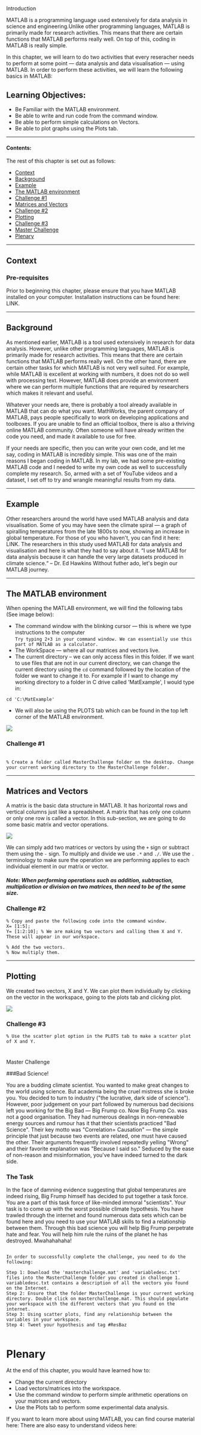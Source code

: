 #
Introduction

MATLAB is a programming language used extensively for data analysis in science and engineering.Unlike other programming languages, MATLAB is primarily made for research activities. This means that there are certain functions that MATLAB performs really well. On top of this, coding in MATLAB is really simple.

In this chapter, we will learn to do two activities that every reseracher needs to perform at some point — data analysis and data visualisation — using MATLAB. In order to perform these activities, we will learn the following basics in MATLAB:

## Learning Objectives:

- Be Familiar with the MATLAB environment.
- Be able to write and run code from the command window.
- Be able to perform simple calculations on Vectors.
- Be able to plot graphs using the Plots tab.

<hr> </hr>

<h4> Contents:</h4>

The rest of this chapter is set out as follows:
<p><ul>
<li> <a href="#context"> Context </li>
<li> <a href="#bg"> Background </li>
<li> <a href="#ex"> Example </li>
<li> <a href="#TheMAT"> The MATLAB environment </li>
<li> <a href="#Challenge1"> Challenge #1 </a> </li>
<li> <a href="#MatnVec"> Matrices and Vectors </li>
<li> <a href="#Challenge2"> Challenge #2 </a> </li>
<li> <a href="#plot"> Plotting </li>
<li> <a href="#Challenge3"> Challenge #3 </a> </li>
<li> <a href="#Mast"> Master Challenge</a> </li>
<li> <a href="#Plen"> Plenary </a> </li>
</ul></p>

<hr> </hr>

<h2 id="context"> Context </h2>

### Pre-requisites

Prior to beginning this chapter, please ensure that you have MATLAB installed on your computer. Installation instructions can be found here: LINK.

<hr></hr>

<h2 id="bg"> Background </h2>

As mentioned earlier, MATLAB is a tool used extensively in research for data analysis. However, unlike other programming languages, MATLAB is primarily made for research activities. This means that there are certain functions that MATLAB performs really well. On the other hand, there are certain other tasks for which MATLAB is not very well suited. For example, while MATLAB is excellent at working with numbers, it does not do so well with processing text. However, MATLAB does provide an environment where we can perform multiple functions that are required by researchers which makes it relevant and useful.

Whatever your needs are, there is probably a tool already available in MATLAB that can do what you want.
MathWorks, the parent company of MATLAB, pays people specifically to work on developing applications and toolboxes.
If you are unable to find an official toolbox, there is also a thriving online MATLAB community.
Often someone will have already written the code you need, and made it available to use for free.

If your needs are specific, then you can write your own code, and let me say, coding in MATLAB is incredibly simple. This was one of the main reasons I began coding in MATLAB. In my lab, we had some pre-existing MATLAB code and I needed to write my own code as well to successfully complete my research. So, armed with a set of YouTube videos and a dataset, I set off to try and wrangle meaningful results from my data.

<hr> </hr>
<h2 id="ex"> Example </h2>
Other researchers around the world have used MATLAB analysis and data visualisation. Some of you may have seen the climate spiral — a graph of spiralling temperatures from the late 1800s to now, showing an increase in global temperature. For those of you who haven't, you can find it here: LINK. The researchers in this study used MATLAB for data analysis and visualisation and here is what they had to say about it.
“I use MATLAB for data analysis because it can handle the very large datasets produced in climate science.“ – Dr. Ed Hawkins
Without futher ado, let's begin our MATLAB journey.
<hr> </hr>

<h2 id="TheMAT"> The MATLAB environment </h2>

When opening the MATLAB environment, we will find the following tabs (See image below):

- The command window with the blinking cursor — this is where we type instructions to the computer <br>
```Try typing 2+3 in your command window. We can essentially use this part of MATLAB as a calculator.```
- The WorkSpace — where all our matrices and vectors live.
- The current directory – we can only access files in this folder. If we want to use files that are not in our current directory, we can change the current directory using the ```cd``` command followed by the location of the folder we want to change it to. For example if I want to change my working directory to a folder in C drive called 'MatExample', I would type in:

```cd 'C:\MatExample' ```

- We will also be using the PLOTS tab which can be found in the top left corner of the MATLAB environment.

![](Respitch.png)

<h3 id= "Challenge1"> Challenge #1 </h3>

<pre> <code>
% Create a folder called MasterChallenge folder on the desktop. Change your current working directory to the MasterChallenge folder.
</code></pre>

<hr> </hr>


<h2 id="MatnVec"> Matrices and Vectors</h2>

A matrix is the basic data structure in MATLAB. It has horizontal rows and vertical columns just like a spreadsheet. A matrix that has only one column or only one row is called a vector. In this sub-section, we are going to do some basic matrix and vector operations.


![](RowsandColumns.PNG)

We can simply add two matrices or vectors by using the ```+``` sign or subtract them using the ```-``` sign. To multiply and divide we use ```.*``` and ```./```. We use the ```.``` terminology to make sure the operation we are performing applies to each individual element in our matrix or vector.

##### Note: When performing operations such as addition, subtraction, multiplication or division on two matrices, then need to be of the same size.

<h3 id= "Challenge2"> Challenge #2 </h3>

<pre><code>% Copy and paste the following code into the command window.
X= [1:5];
Y= [1:2:10]; % We are making two vectors and calling them X and Y. These will appear in our workspace.

% Add the two vectors.
% Now multiply them.
</code></pre>

<hr> </hr>

<h2 id= "plot"> Plotting </h2>

We created two vectors, X and Y. We can plot them individually by clicking on the vector in the workspace, going to the plots tab and clicking plot.

![](plotting.png)

<h3 id= "Challenge3"> Challenge #3 </h3>

<pre><code>% Use the scatter plot option in the PLOTS tab to make a scatter plot of X and Y.
</code></pre>


#
Master Challenge

###Bad Science!

You are a budding climate scientist. You wanted to make great changes to the world using science. But academia being the cruel mistress she is broke you. You decided to turn to industry ("the lucrative, dark side of science"). However, poor judgement on your part followed by numerous bad
decisions left you working for the Big Bad — Big Frump co. Now Big Frump Co. was not a good organisation. They had numerous dealings in
non-renewable energy sources and rumour has it that their scientists practiced "Bad Science". Their key motto was "Correlation= Causation" —
the simple principle that just because two events are related, one must have caused the other. Their arguments frequently involved repeatedly
yelling "Wrong" and their favorite explanation was "Because I said so."
Seduced by the ease of non-reason and misinformation, you've have indeed turned to the dark side.

### The Task
In the face of damning evidence suggesting that global temperatures are indeed rising, Big Frump himself has decided to put together a task
force. You are a part of this task force of like-minded immoral "scientists". Your task is to come up with the worst possible climate hypothesis. You have trawled through the internet and found numerous data sets which can be found here and you need to use your MATLAB skills to find a relationship between them. Through this bad science you will help Big Frump perpetrate hate and fear. You will help him rule the ruins of the planet he has destroyed.
Mwahahahaha!



<pre><code>
In order to successfully complete the challenge, you need to do the following:

Step 1: Download the 'masterchallenge.mat' and 'variabledesc.txt' files into the MasterChallenge folder you created in challenge 1. variabledesc.txt contains a description of all the vectors you found on the Internet.
Step 2: Ensure that the folder MasterChallenge is your current working directory. Double click on masterchallenge.mat. This should populate your workspace with the different vectors that you found on the internet.
Step 3: Using scatter plots, find any relationship between the variables in your workspace.
Step 4: Tweet your hypothesis and tag #ResBaz

</code></pre>

# Plenary

At the end of this chapter, you would have learned how to:

- Change the current directory
- Load vectors/matrices into the workspace.
- Use the command window to perform simple arithmetic operations on your matrices and vectors.
- Use the Plots tab to perform some experimental data analysis.

If you want to learn more about using MATLAB, you can find course material here:
There are also easy to understand videos here:


